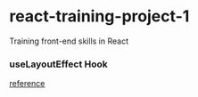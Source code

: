 # react-training-project-1
Training front-end skills in React

### useLayoutEffect Hook
[reference](https://react.dev/reference/react/useLayoutEffect)
